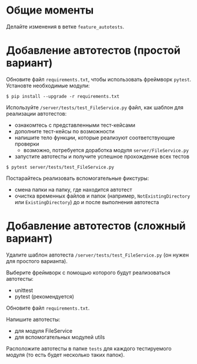 
# Общие моменты 

Делайте изменения в ветке `feature_autotests`.

# Добавление автотестов (простой вариант)

Обновите файл `requirements.txt`, чтобы использовать фреймворк `pytest`. Установте необходимые модули:

```console
$ pip install --upgrade -r requirements.txt
```

Используйте `/server/tests/test_FileService.py` файл, как шаблон для реализации автотестов:

- ознакомтесь с представленными тест-кейсами
- дополните тест-кейсы по возможности
- напишите тело функции, которые реализуют соответствующие проверки
  - возможно, потребуется доработка модуля `server/FileService.py`
- запустите автотесты и получите успешное прохождение всех тестов

```console
$ pytest server/tests/test_FileService.py
```

Постарайтесь реализовать вспомогательные фикстуры:

- смена папки на папку, где находится автотест
- очистка временных файлов и папок (например, `NotExistingDirectory` или `ExistingDirectory`) до и после выполнения автотеста

# Добавление автотестов (сложный вариант)

Удалите шаблон автотеста `/server/tests/test_FileService.py` (он нужен для простого варианта).

Выберите фреймворк с помощью которого будут реализоваться автотесты:

- unittest
- pytest (рекомендуется)

Обновите файл `requirements.txt`.

Напишите автотесты:

- для модуля FileService
- для вспомогательных модулей utils

Расположите автотесты в папке `tests` для каждого тестируемого модуля (то есть будет несколько таких папок).

